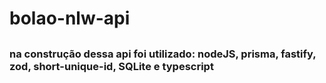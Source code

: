 # bolao-nlw-api

##

### na construção dessa api foi utilizado: nodeJS, prisma, fastify, zod, short-unique-id, SQLite e typescript
